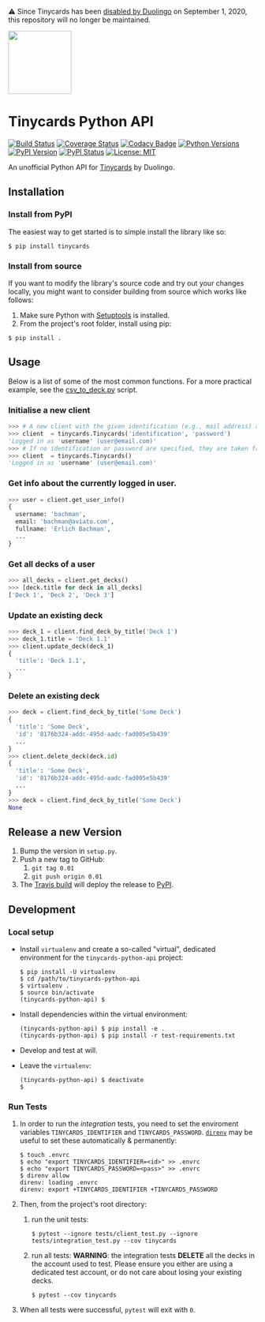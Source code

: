 ⚠️ Since Tinycards has been [disabled by Duolingo](https://support.duolingo.com/hc/en-us/articles/360043909772-UPDATE-Tinycards-Announcement) on September 1, 2020, this repository will no longer be maintained.

<img src="temporary_logo.png" width="128">

# Tinycards Python API
[![Build Status](https://travis-ci.org/floscha/tinycards-python-api.svg?branch=master)](https://travis-ci.org/floscha/tinycards-python-api)
[![Coverage Status](https://coveralls.io/repos/github/floscha/tinycards-python-api/badge.svg?branch=master)](https://coveralls.io/github/floscha/tinycards-python-api?branch=master)
[![Codacy Badge](https://api.codacy.com/project/badge/Grade/d7f70b4f2a134b268a9ca610fc0208f9)](https://www.codacy.com/app/floscha/tinycards-python-api?utm_source=github.com&amp;utm_medium=referral&amp;utm_content=floscha/tinycards-python-api&amp;utm_campaign=Badge_Grade)
[![Python Versions](https://img.shields.io/pypi/pyversions/toga.svg)](https://pypi.python.org/pypi/tinycards)
[![PyPI Version](https://img.shields.io/pypi/v/tinycards.svg)](https://pypi.python.org/pypi/tinycards)
[![PyPI Status](https://img.shields.io/pypi/status/tinycards.svg)](https://pypi.python.org/pypi/tinycards)
[![License: MIT](https://img.shields.io/badge/License-MIT-yellow.svg)](https://opensource.org/licenses/MIT)

An unofficial Python API for [Tinycards](https://tinycards.duolingo.com/) by Duolingo.


## Installation

### Install from PyPI

The easiest way to get started is to simple install the library like so:
```
$ pip install tinycards
```

### Install from source
If you want to modify the library's source code and try out your changes locally, you might want to consider building from source which works like follows:

1. Make sure Python with [Setuptools](https://pypi.python.org/pypi/setuptools) is installed.
2. From the project's root folder, install using pip:
```
$ pip install .
```

## Usage

Below is a list of some of the most common functions.
For a more practical example, see the [csv_to_deck.py](https://github.com/floscha/tinycards-python-api/blob/master/examples/csv_to_deck.py) script.

### Initialise a new client

```python
>>> # A new client with the given identification (e.g., mail address) and password.
>>> client  = tinycards.Tinycards('identification', 'password')
'Logged in as 'username' (user@email.com)'
>>> # If no identification or password are specified, they are taken from ENV.
>>> client  = tinycards.Tinycards()
'Logged in as 'username' (user@email.com)'
```

### Get info about the currently logged in user.

```python
>>> user = client.get_user_info()
{
  username: 'bachman',
  email: 'bachman@aviato.com',
  fullname: 'Erlich Bachman',
  ...
}
```

### Get all decks of a user

```python
>>> all_decks = client.get_decks()
>>> [deck.title for deck in all_decks]
['Deck 1', 'Deck 2', 'Deck 3']
```

### Update an existing deck

```python
>>> deck_1 = client.find_deck_by_title('Deck 1')
>>> deck_1.title = 'Deck 1.1'
>>> client.update_deck(deck_1)
{
  'title': 'Deck 1.1',
  ...
}
```

### Delete an existing deck

```python
>>> deck = client.find_deck_by_title('Some Deck')
{
  'title': 'Some Deck',
  'id': '8176b324-addc-495d-aadc-fad005e5b439'
  ...
}
>>> client.delete_deck(deck.id)
{
  'title': 'Some Deck',
  'id': '8176b324-addc-495d-aadc-fad005e5b439'
  ...
}
>>> deck = client.find_deck_by_title('Some Deck')
None
```

## Release a new Version
1. Bump the version in `setup.py`.
2. Push a new tag to GitHub:
    1. `git tag 0.01`
    1. `git push origin 0.01`
3. The [Travis build](https://travis-ci.org/floscha/tinycards-python-api) will deploy the release to [PyPI](https://pypi.org/project/tinycards/). 

## Development

### Local setup

- Install `virtualenv` and create a so-called "virtual", dedicated environment for the `tinycards-python-api` project:

    ```console
    $ pip install -U virtualenv
    $ cd /path/to/tinycards-python-api
    $ virtualenv .
    $ source bin/activate
    (tinycards-python-api) $
    ```

- Install dependencies within the virtual environment:

    ```console
    (tinycards-python-api) $ pip install -e .
    (tinycards-python-api) $ pip install -r test-requirements.txt
    ```

- Develop and test at will.

- Leave the `virtualenv`:

    ```console
    (tinycards-python-api) $ deactivate
    $
    ```

### Run Tests

1. In order to run the _integration_ tests, you need to set the enviroment variables `TINYCARDS_IDENTIFIER` and `TINYCARDS_PASSWORD`.
   [`direnv`](https://direnv.net/) may be useful to set these automatically & permanently:

    ```console
    $ touch .envrc
    $ echo "export TINYCARDS_IDENTIFIER=<id>" >> .envrc
    $ echo "export TINYCARDS_PASSWORD=<pass>" >> .envrc
    $ direnv allow
    direnv: loading .envrc
    direnv: export +TINYCARDS_IDENTIFIER +TINYCARDS_PASSWORD
    ```

2. Then, from the project's root directory:

    1. run the unit tests:

        ```console
        $ pytest --ignore tests/client_test.py --ignore tests/integration_test.py --cov tinycards
        ```

    2. run all tests:
       **WARNING**: the integration tests **DELETE** all the decks in the account used to test. Please ensure you either are using a dedicated test account, or do not care about losing your existing decks.

        ```console
        $ pytest --cov tinycards
        ```

3. When all tests were successful, `pytest` will exit with `0`.
